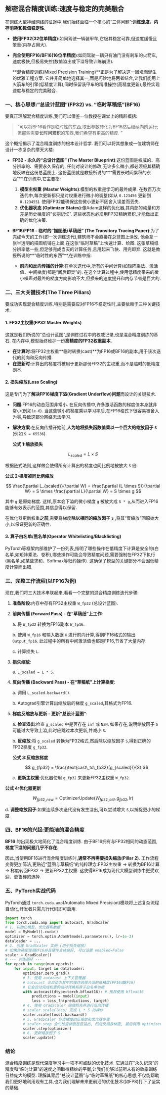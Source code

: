 ## **解密混合精度训练:速度与稳定的完美融合**

在训练大型神经网络的征途中,我们始终面临一个核心的“三体问题”:**训练速度、内存消耗和数值稳定性**. 

- **使用FP32(32位单精度)**:如同驾驶一辆装甲车,它极其稳定可靠,但速度缓慢且笨重(内存占用大). 
- **完全使用FP16/BF16(16位半精度)**:如同驾驶一辆只有油门没有刹车的火箭车,速度极快,但极易失控(数值溢出或下溢导致训练崩溃). 

  **混合精度训练(Mixed Precision Training)**正是为了解决这一困境而诞生的优雅工程方案. 它并非简单地选择其一,而是巧妙地将两者结合,让我们能用上火箭车的引擎(低精度计算),同时保留装甲车的精准操控(高精度更新),最终实现速度与稳定的完美融合. 


### 一、核心思想:“总设计蓝图”(FP32) vs. “临时草稿纸”(BF16)

要真正理解混合精度训练,我们可以借鉴一位教授在课堂上的精辟概括:

> “可以将BF16看作是临时性的东西,取出参数转化为BF16然后继续向前运行;但那些需要**长时间累积**的东西,我们希望有更高的精度. ”

这个概括揭示了混合精度训练的根本设计哲学. 我们可以将其想象成一位建筑师在设计一栋复杂的摩天大楼:

- **FP32 - 永久的“总设计蓝图” (The Master Blueprint)**:这份蓝图是权威的、高分辨率的、需要永久保存的. 任何对设计的修改,无论多么微小,都必须极其精确地反映在这份总蓝图上. 这份蓝图就是教授所说的**“需要长时间累积的东西”**,在训练中,它主要指:

  1. **模型主权重 (Master Weights)**:模型的权重是学习的最终成果. 在数百万次迭代中,每次更新都只是对权重进行微小的调整(如从 `0.123456` 更新到 `0.123455`). 使用FP32能确保这些微小更新不因舍入误差而丢失. 
  2. **优化器状态 (Optimizer States)**:像Adam这样的优化器,其内部的动量和方差是历史梯度的“长期记忆”. 这些状态也必须用FP32精确累积,才能做出正确的优化决策. 

- **BF16/FP16 - 临时的“描图纸/草稿纸” (The Transitory Tracing Paper)**:为了完成今天的工作(即一次训练迭代),建筑师不会直接在总蓝图上涂改. 他会拿一张半透明的描图纸铺在上面,在这张“临时草稿”上快速计算、绘图. 这张草稿纸分辨率低一些,但足够完成当天的计算任务,且用起来飞快、用完即弃. 这就是教授所说的**“临时性的东西”**,在训练中指:

  - **前向和反向传播的计算**:在单次迭代中,所有的中间计算(如矩阵乘法、激活值、中间梯度)都是“阅后即焚”的. 在这个计算过程中,使用低精度带来的微小噪声对最终的梯度方向影响不大,但换来的速度提升和内存节省是巨大的. 


### 二、三大关键技术(The Three Pillars)

要成功实现混合精度训练,特别是需要应对FP16不稳定性时,主要依赖于三种关键技术. 

#### 1. FP32主权重(FP32 Master Weights)

这就是我们所说的“总设计蓝图”,是训练过程中的权威记录,也是混合精度训练的基石. 在内存中,模型始终维护一份**高精度的FP32权重副本**. 

- **在计算时**:将FP32主权重**临时转换(cast)**为FP16或BF16的副本,用于该次迭代的前向和反向传播. 
- **在更新时**:计算出的梯度将被用于更新那份FP32的主权重,而不是临时的低精度副本. 

#### 2. 损失缩放(Loss Scaling)

这是专门为了**解决FP16梯度下溢(Gradient Underflow)问题**而设计的关键技术. 

- **问题**:FP16的动态范围非常小. 在反向传播中,许多激活函数的梯度值本身就非常小(例如`1e-6`). 当这些微小的梯度乘以学习率后,在FP16格式下很容易被舍入为零,导致这部分网络无法学习. 
- **解决方案**:在反向传播开始前,**人为地将损失函数值乘以一个巨大的缩放因子** **`S`** (例如 `S = 65536`). 

  **公式 1:缩放损失**


$$
L_{scaled} = L \times S
$$

根据链式法则,这样做会使得所有计算出的梯度也同比例地被放大 `S` 倍:

**公式 2:梯度被同比例缩放**

$$
\frac{\partial L_{scaled}}{\partial W} = \frac{\partial (L \times S)}{\partial W} = S \times \frac{\partial L}{\partial W} = S \times g
$$

其中 `g` 是原始梯度. 这样,原本会下溢的微小梯度 `g` 被放大成 `S * g`,从而进入FP16能够有效表示的范围,其信息得以保留. 

在优化器更新权重**之前**,需要将梯度**除以相同的缩放因子** **`S`** ,将其“反缩放”回原始大小,以保证更新的正确性. 

#### 3. 算子白名单/黑名单(Operator Whitelisting/Blacklisting)

PyTorch等框架内部维护了一份列表,指明了哪些操作在低精度下计算是安全的(白名单,如矩阵乘法、卷积),哪些操作可能会导致精度问题,需要强制在FP32下执行(黑名单,如某些求和、Softmax等归约操作). 这确保了模型的关键部分不会因低精度计算而出错. 

### 三、完整工作流程(以FP16为例)

现在,我们将三大技术串联起来,看看一个完整的混合精度训练迭代步骤:

1. **准备阶段**:内存中存有FP32主权重 `W_fp32` (总设计蓝图). 
2. **前向传播 (Forward Pass) - 在“草稿纸”上工作**:

   a. 将 `W_fp32` 转换为FP16副本 `W_fp16`. 

   b. 使用 `W_fp16` 和输入数据 `X` 进行前向计算,得到FP16格式的输出 `Output_fp16`. 此过程中的所有中间激活值也都是FP16,节省了大量内存. 

   c. 计算损失 `L`. 

3. **损失缩放**:

   a. `L_scaled = L * S`. 

4. **反向传播 (Backward Pass) - 在“草稿纸”上计算梯度**:

   a. 调用 `L_scaled.backward()`. 

   b. Autograd引擎计算出缩放后的梯度 `g_scaled`,其格式为FP16. 

5. **梯度反缩放与更新 - 更新“总设计蓝图”**:

   a. **检查溢出**:检查 `g_scaled` 中是否存在 `inf` 或 `NaN`. 如果存在,说明缩放因子 `S` 可能过大导致上溢,此时应跳过本次更新,并减小 `S`. 

   b. **反缩放**:将 `g_scaled` 转换为FP32格式,然后除以缩放因子 `S`,得到正确的FP32梯度 `g_fp32`. 

   **公式 3:反缩放梯度**

   $$
   g_{fp32} = \frac{\text{cast\_to\_fp32}(g_{scaled})}{S}
   $$

   c. **更新主权重**:优化器使用 `g_fp32` 来更新FP32主权重 `W_fp32`. 


**公式 4:优化器更新**

$$
W_{fp32\_new} = \text{OptimizerUpdate}(W_{fp32\_old}, g_{fp32}, \text{lr})
$$

d. **调整缩放因子**:如果连续多次迭代没有发生溢出,可以尝试增大 `S`,以捕捉更小的梯度. 

### 四、BF16的兴起:更简洁的混合精度

**BF16** 的出现极大地简化了混合精度训练. 由于BF16拥有与FP32相同的动态范围,**梯度下溢的问题几乎不存在**. 

因此,当使用BF16进行混合精度训练时,**通常不再需要损失缩放(Pillar 2)**. 工作流程变得更加简洁,更贴近“蓝图与草稿纸”的纯粹理念:FP32主权重 -> 转换为BF16计算 -> 梯度转回FP32 -> 更新FP32主权重. 这使得BF16成为现代大模型训练中更受欢迎、更鲁棒的选择. 

### 五、PyTorch实战代码

PyTorch通过 `torch.cuda.amp`(Automatic Mixed Precision)模块将上述复杂流程自动化,开发者只需几行代码即可启用. 

```python
import torch
from torch.cuda.amp import autocast, GradScaler
# 1. 初始化模型、优化器和数据
model = MyModel().cuda()
optimizer = torch.optim.AdamW(model.parameters(), lr=1e-3)
dataloader = ...
# 2. 创建 GradScaler 实例 (用于损失缩放)
# 如果你确定使用BF16并且硬件支持良好, 可以设置 enabled=False
scaler = GradScaler()
# --- 训练循环 ---
for epoch in range(num_epochs):
    for input, target in dataloader:
        optimizer.zero_grad()
        # 3. 使用 autocast 上下文管理器
        # autocast 会自动为其中的操作选择合适的低精度(FP16或BF16)
        # 它会自动完成权重的临时转换和算子白名单功能
        with autocast(dtype=torch.bfloat16): # 推荐使用 bfloat16
            predictions = model(input)
            loss = loss_fn(predictions, target)
        # 4. 使用 GradScaler 缩放损失并进行反向传播
        # scaler.scale(loss) 完成 L * S 的操作
        scaler.scale(loss).backward()
        # 5. GradScaler 负责梯度的反缩放和优化器步骤
        # scaler.step 会先检查梯度是否溢出, 然后反缩放梯度, 最后调用 optimizer.step()
        scaler.step(optimizer)
        # 6. 更新缩放因子 S
        scaler.update()
```

### 结论

混合精度训练是现代深度学习中一项不可或缺的优化技术. 它通过在“永久记录”的精度和“临时计算”的速度之间取得精妙的平衡,让我们能够以前所未有的效率训练日益庞大的模型. 理解其背后“总设计蓝图”与“临时草稿纸”的核心思想,不仅能帮助我们更好地利用现有工具,也为我们理解未来更前沿的优化技术(如FP8)打下了坚实的基础. 